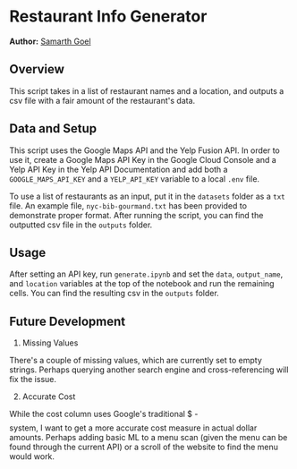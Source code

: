 # Restaurant Info Generator

**Author:** [Samarth Goel](https://dev.samarthgoel.com/)

## Overview

This script takes in a list of restaurant names and a location, and outputs a csv file with a fair amount of the restaurant's data.

## Data and Setup

This script uses the Google Maps API and the Yelp Fusion API. In order to use it, create a Google Maps API Key in the Google Cloud Console and a Yelp API Key in the Yelp API Documentation and add both a `GOOGLE_MAPS_API_KEY` and a `YELP_API_KEY` variable to a local `.env` file.

To use a list of restaurants as an input, put it in the `datasets` folder as a `txt` file. An example file, `nyc-bib-gourmand.txt` has been provided to demonstrate proper format. After running the script, you can find the outputted csv file in the `outputs` folder.

## Usage

After setting an API key, run `generate.ipynb` and set the `data`, `output_name`, and `location` variables at the top of the notebook and run the remaining cells. You can find the resulting csv in the `outputs` folder.

## Future Development

1. Missing Values

There's a couple of missing values, which are currently set to empty strings. Perhaps querying another search engine and cross-referencing will fix the issue.

2. Accurate Cost

While the cost column uses Google's traditional $ - $$$$ system, I want to get a more accurate cost measure in actual dollar amounts. Perhaps adding basic ML to a menu scan (given the menu can be found through the current API) or a scroll of the website to find the menu would work.
